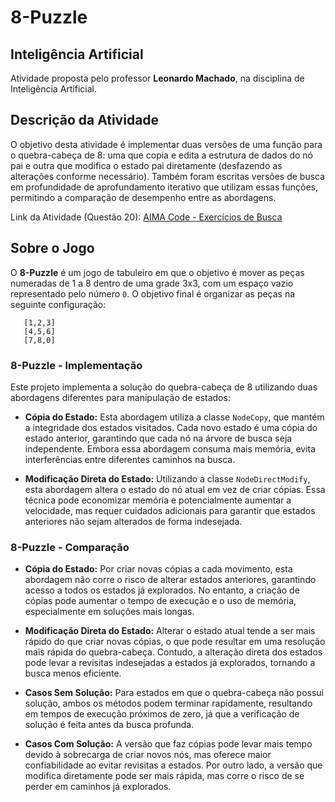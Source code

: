 # 8-Puzzle

## Inteligência Artificial

Atividade proposta pelo professor **Leonardo Machado**, na disciplina de Inteligência Artificial.

## Descrição da Atividade

O objetivo desta atividade é implementar duas versões de uma função para o quebra-cabeça de 8: uma que copia e edita a estrutura de dados do nó pai e outra que modifica o estado pai diretamente (desfazendo as alterações conforme necessário). Também foram escritas versões de busca em profundidade de aprofundamento iterativo que utilizam essas funções, permitindo a comparação de desempenho entre as abordagens.

Link da Atividade (Questão 20): [AIMA Code - Exercícios de Busca](https://aimacode.github.io/aima-exercises/search-exercises/)

## Sobre o Jogo

O **8-Puzzle** é um jogo de tabuleiro em que o objetivo é mover as peças numeradas de 1 a 8 dentro de uma grade 3x3, com um espaço vazio representado pelo número `0`. O objetivo final é organizar as peças na seguinte configuração:


```
   [1,2,3]
   [4,5,6]
   [7,8,0]
```

### 8-Puzzle - Implementação

Este projeto implementa a solução do quebra-cabeça de 8 utilizando duas abordagens diferentes para manipulação de estados:

- **Cópia do Estado:** Esta abordagem utiliza a classe `NodeCopy`, que mantém a integridade dos estados visitados. Cada novo estado é uma cópia do estado anterior, garantindo que cada nó na árvore de busca seja independente. Embora essa abordagem consuma mais memória, evita interferências entre diferentes caminhos na busca.

- **Modificação Direta do Estado:** Utilizando a classe `NodeDirectModify`, esta abordagem altera o estado do nó atual em vez de criar cópias. Essa técnica pode economizar memória e potencialmente aumentar a velocidade, mas requer cuidados adicionais para garantir que estados anteriores não sejam alterados de forma indesejada.

### 8-Puzzle - Comparação

- **Cópia do Estado:** Por criar novas cópias a cada movimento, esta abordagem não corre o risco de alterar estados anteriores, garantindo acesso a todos os estados já explorados. No entanto, a criação de cópias pode aumentar o tempo de execução e o uso de memória, especialmente em soluções mais longas.

- **Modificação Direta do Estado:** Alterar o estado atual tende a ser mais rápido do que criar novas cópias, o que pode resultar em uma resolução mais rápida do quebra-cabeça. Contudo, a alteração direta dos estados pode levar a revisitas indesejadas a estados já explorados, tornando a busca menos eficiente.

- **Casos Sem Solução:** Para estados em que o quebra-cabeça não possui solução, ambos os métodos podem terminar rapidamente, resultando em tempos de execução próximos de zero, já que a verificação de solução é feita antes da busca profunda.

- **Casos Com Solução:** A versão que faz cópias pode levar mais tempo devido à sobrecarga de criar novos nós, mas oferece maior confiabilidade ao evitar revisitas a estados. Por outro lado, a versão que modifica diretamente pode ser mais rápida, mas corre o risco de se perder em caminhos já explorados.
